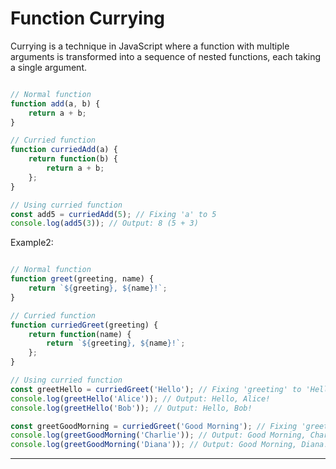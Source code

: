 # Function Currying

Currying is a technique in JavaScript where a function with multiple arguments is transformed into a sequence of nested functions, each taking a single argument.

```js

// Normal function
function add(a, b) {
    return a + b;
}

// Curried function
function curriedAdd(a) {
    return function(b) {
        return a + b;
    };
}

// Using curried function
const add5 = curriedAdd(5); // Fixing 'a' to 5
console.log(add5(3)); // Output: 8 (5 + 3)

```

Example2:

```js

// Normal function
function greet(greeting, name) {
    return `${greeting}, ${name}!`;
}

// Curried function
function curriedGreet(greeting) {
    return function(name) {
        return `${greeting}, ${name}!`;
    };
}

// Using curried function
const greetHello = curriedGreet('Hello'); // Fixing 'greeting' to 'Hello'
console.log(greetHello('Alice')); // Output: Hello, Alice!
console.log(greetHello('Bob')); // Output: Hello, Bob!

const greetGoodMorning = curriedGreet('Good Morning'); // Fixing 'greeting' to 'Good Morning'
console.log(greetGoodMorning('Charlie')); // Output: Good Morning, Charlie!
console.log(greetGoodMorning('Diana')); // Output: Good Morning, Diana!

```

<hr>
